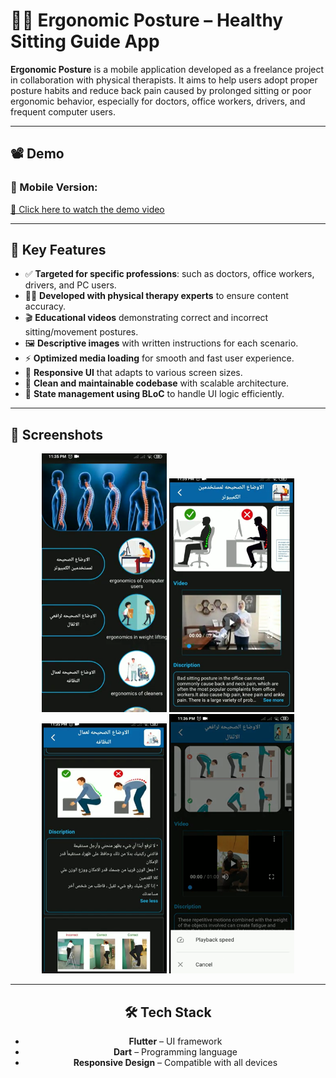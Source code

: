 # 🧘‍♂️ Ergonomic Posture – Healthy Sitting Guide App

**Ergonomic Posture** is a mobile application developed as a freelance project in collaboration with physical therapists. It aims to help users adopt proper posture habits and reduce back pain caused by prolonged sitting or poor ergonomic behavior, especially for doctors, office workers, drivers, and frequent computer users.

---
## 📽️ Demo

### 📱 Mobile Version:
[🔗 Click here to watch the demo video](https://drive.google.com/file/d/11qiFUktQtkZb5LFG9Yi6hiZhCjVQKlqr/view?usp=sharing)

---

## 🎯 Key Features

- ✅ **Targeted for specific professions**: such as doctors, office workers, drivers, and PC users.
- 🧑‍⚕️ **Developed with physical therapy experts** to ensure content accuracy.
- 🎬 **Educational videos** demonstrating correct and incorrect sitting/movement postures.
- 🖼️ **Descriptive images** with written instructions for each scenario.
- ⚡ **Optimized media loading** for smooth and fast user experience.
- 📱 **Responsive UI** that adapts to various screen sizes.
- 🧼 **Clean and maintainable codebase** with scalable architecture.
- 🔄 **State management using BLoC** to handle UI logic efficiently.

---

## 📸 Screenshots

<div align="center">
<img src="https://raw.githubusercontent.com/ahmedgfouad/Ergonomic_Posture/master/1.png" width="200"/>
<img src="https://raw.githubusercontent.com/ahmedgfouad/Ergonomic_Posture/master/2.png" width="200"/>
   <img src="https://raw.githubusercontent.com/ahmedgfouad/Ergonomic_Posture/master/3.png" width="200"/>
<img src="https://raw.githubusercontent.com/ahmedgfouad/Ergonomic_Posture/master/4.png" width="200"/>
  <br/>


---

## 🛠️ Tech Stack

- **Flutter** – UI framework  
- **Dart** – Programming language  
- **Responsive Design** – Compatible with all devices  


